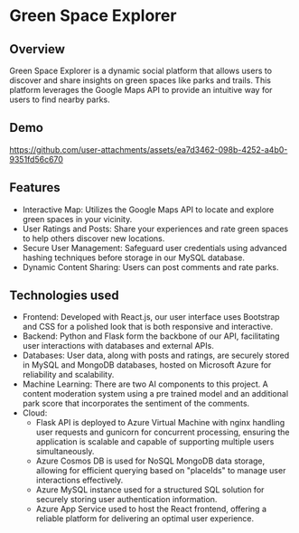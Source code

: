 # Green Space Explorer
## Overview
Green Space Explorer is a dynamic social platform that allows users to discover and share insights on green spaces like parks and trails. This platform leverages the Google Maps API to provide an intuitive way for users to find nearby parks. 
## Demo
https://github.com/user-attachments/assets/ea7d3462-098b-4252-a4b0-9351fd56c670

## Features
- Interactive Map: Utilizes the Google Maps API to locate and explore green spaces in your vicinity.
- User Ratings and Posts: Share your experiences and rate green spaces to help others discover new locations.
- Secure User Management: Safeguard user credentials using advanced hashing techniques before storage in our MySQL database.
- Dynamic Content Sharing: Users can post comments and rate parks. 
  
## Technologies used
- Frontend: Developed with React.js, our user interface uses Bootstrap and CSS for a polished look that is both responsive and interactive. 
- Backend: Python and Flask form the backbone of our API, facilitating user interactions with databases and external APIs.
- Databases: User data, along with posts and ratings, are securely stored in MySQL and MongoDB databases, hosted on Microsoft Azure for reliability and scalability.
- Machine Learning: There are two AI components to this project. A content moderation system using a pre trained model and an additional park score that incorporates the sentiment of the comments.
- Cloud:
  - Flask API is deployed to Azure Virtual Machine with nginx handling user requests and gunicorn for concurrent processing, ensuring the application is scalable and capable of supporting multiple users simultaneously.
  - Azure Cosmos DB is used for NoSQL MongoDB data storage, allowing for efficient querying based on "placeIds" to manage user interactions effectively.
  - Azure MySQL instance used for a structured SQL solution for securely storing user authentication information.
  - Azure App Service used to host the React frontend, offering a reliable platform for delivering an optimal user experience.


